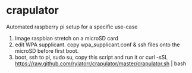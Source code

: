 # crapulator
Automated raspberry pi setup for a specific use-case
1) Image raspbian stretch on a microSD card
2) edit WPA supplicant. copy wpa_supplicant.conf & ssh files onto the microSD before first boot.
3) boot, ssh to pi, sudo su, copy this script and run it
or curl -sSL https://raw.github.com/rylatorr/crapulator/master/crapulator.sh | bash

        
